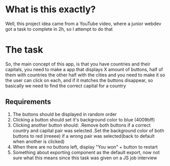 # What is this exactly?
Well, this project idea came from a YouTube video, where a junior webdev got a task to complete in 2h, so I attempt to do that

# The task
So, the main concept of this app, is that you have countries and their capitals, you need to make a app that displays X amount of buttons, half of them with countries the other half with the cities
and you need to make it so the user can click on each, and if it matches the buttons disappear, so basically we need to find the correct capital for a country

## Requirements
1. The buttons should be displayed in random order
2. Clicking a button should set it's background color to blue (4009bff)
3. Clicking another button should:
    .Remove both buttons if a correct country and capital pair was selected
    .Set the background color of both buttons to red (rreeee) if a wrong pair was selected(back to default when another is clicked)
4. When there are no buttons left, display "You won" + button to restart
5. Something about exporting component as the default export, now not sure what this means since this task was given on a JS job interview